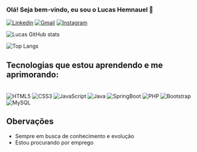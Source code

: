 ### Olá! Seja bem-vindo, eu sou o Lucas Hemnauel 🤙

[![Linkedin](https://img.shields.io/badge/LinkedIn-0077B5?style=for-the-badge&logo=linkedin&logoColor=white)](https://www.linkedin.com/in/lucas-hemanuel-gomes-de-oliveira-29024a171/)
[![Gmail](https://img.shields.io/badge/Gmail-D14836?style=for-the-badge&logo=gmail&logoColor=white)](mailto:lucashemanuel890@gmail.com?)
[![Instagram](https://img.shields.io/badge/Instagram-E4405F?style=for-the-badge&logo=instagram&logoColor=white)](https://www.instagram.com/lucas.gomes2/)

![Lucas GitHub stats](https://github-readme-stats.vercel.app/api?username=lucashemanuel&show_icons=true&theme=dracula)

![Top Langs](https://github-readme-stats.vercel.app/api/top-langs/?username=lucashemanuel&layout=compact&theme=dracula)

## Tecnologias que estou aprendendo e me aprimorando:

<div style="display: inline-block"><br/>
    <img align="center" alt="HTML5" src="https://img.shields.io/badge/HTML5-E34F26?style=for-the-badge&logo=html5&logoColor=white"/>
    <img align="center" alt="CSS3" src="https://img.shields.io/badge/CSS3-1572B6?style=for-the-badge&logo=css3&logoColor=white"/>
    <img align="center" alt="JavaScript" src="https://img.shields.io/badge/JavaScript-F7DF1E?style=for-the-badge&logo=javascript&logoColor=black"/>
    <img align="center" alt="Java" src="https://img.shields.io/badge/Java-ED8B00?style=for-the-badge&logo=java&logoColor=white"/>
    <img align="center" alt="SpringBoot" src="https://img.shields.io/badge/Spring-6DB33F?style=for-the-badge&logo=spring&logoColor=white"/>
    <img align="center" alt="PHP" src="https://img.shields.io/badge/PHP-777BB4?style=for-the-badge&logo=php&logoColor=white"/>
    <img align="center" alt="Bootstrap" src="https://img.shields.io/badge/Bootstrap-563D7C?style=for-the-badge&logo=bootstrap&logoColor=white"/>
    <img align="center" alt="MySQL" src="https://img.shields.io/badge/MySQL-00000F?style=for-the-badge&logo=mysql&logoColor=white"/>
</div><br/>

## Obervações
- Sempre em busca de conhecimento e evolução 
- Estou procurando por emprego
